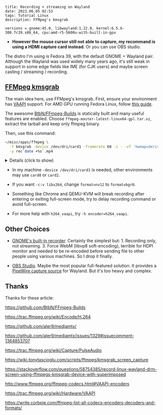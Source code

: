 ```
title: Recording + streaming on Wayland
date: 2023.06.05 02:53
tags: Tutorial Linux
description: FFMpeg's kmsgrab
```

```
versions = gnome:45.0, libwayland:1.22.0, kernel:6.5.6-300.fc39.x86_64, cpu:amd-r5-5600u-with-built-in-gpu
```

- **However the mouse cursor still not able to capture, my recommand is using a HDMI capture card instead**. Or you can use OBS studio.

The distro I'm using is Fedora 39, with the default GNOME + Wayland pair. Although the Wayland was used widely many years ago, it's still weak in support in some edge fields like IME (for CJK users) and maybe screen casting / streaming / recording.

## [FFMpeg kmsgrab](https://ffmpeg.org/ffmpeg-devices.html#kmsgrab)

The main idea here, use FFMpeg's kmsgrab. First, ensure your environment has [VAAPI](https://trac.ffmpeg.org/wiki/Hardware/VAAPI) support. For AMD GPU running Fedora Linux, follow [this guide](https://fedoraproject.org/wiki/Firefox_Hardware_acceleration#Configure_VA-API_Video_decoding_on_AMD).

The awesome [BtbN/FFmpeg-Builds](https://github.com/BtbN/FFmpeg-Builds) is statically built and many useful features are enabled. Choose `ffmpeg-master-latest-linux64-gpl.tar.xz`, extract the tarball and keep only ffmpeg binary.

Then, use this command:

```sh
~/misc/apps/ffmpeg \
  -f kmsgrab -device /dev/dri/card1 -framerate 60 -i - -vf 'hwmap=derive_device=vaapi,scale_vaapi=format=nv12' -c:v h264_vaapi -profile:v high -qp 20 \
  -y rec`date +%s`.mp4
```

<details>
<summary>Details (click to show)</summary>

```sh
# http://127.0.0.1:8889/mystream/

sudo ~/misc/apps/ffmpeg -hide_banner \
  -f kmsgrab -device /dev/dri/card1 -framerate 30 -i - -vf 'hwmap=derive_device=vaapi,hwdownload,format=bgr0' \
  -c:v libvpx -crf 24 -preset veryfast -threads 2 \
  -f rtsp -rtsp_transport tcp rtsp://127.0.0.1:8554/mystream

  -c:v libx264 -crf 24 -preset veryfast -threads 2 \
  -y rec`date +%s`.mp4

~/misc/apps/ffmpeg \
  -f kmsgrab -device /dev/dri/card1 -framerate 60 -i - -vf 'hwmap=derive_device=vaapi,scale_vaapi=format=nv12' -c:v h264_vaapi -profile:v high -qp 20 \
  -y rec`date +%s`.mp4

watch -n 0.1 \
~/misc/apps/ffmpeg \
  -f kmsgrab -device /dev/dri/card1 -framerate 30 -i - -vf 'hwmap=derive_device=vaapi,scale_vaapi=format=nv12' -c:v h264_vaapi -profile:v high \
  -f rtsp -rtsp_transport tcp rtsp://127.0.0.1:8554/mystream

~/misc/apps/ffmpeg -re -stream_loop -1 -i ../dxchannel-callducks.mp4 -c copy -f rtsp -rtsp_transport tcp rtsp://127.0.0.1:8554/mystream
pactl list short sources

~/misc/apps/ffmpeg -i rec1683730234.mp4 -c:v libx264 -crf 20 -preset slower -y out.mp4
-b:v 2500k -maxrate 4000k
-f kmsgrab -device /dev/dri/card1 -framerate 20 -i - -vf 'hwmap=derive_device=vaapi,hwdownload,format=bgr0' -c:v vp8
-filter:v fps=30
~/misc/apps/ffmpeg -f pulse -ac 2 -i - -y ../o.mp3
-h encoder=h264_vaapi
-y rec`date +%s`.mp4
-qp 40
-vaapi_device /dev/dri/renderD128
-vf 'hwmap=derive_device=vaapi,scale_vaapi=format=nv12'
-vf 'hwmap=derive_device=vaapi,scale_vaapi=w=1920:h=1080:format=nv12'
-f flv rtmp://127.0.0.1:9658/live/home
crop=960:540:480:270 -vf 'hwdownload,format=bgr0'
-maxrate 9M
ffmpeg -format bgra -framerate 60 -f kmsgrab -thread_queue_size 1024 -i - \
  -f alsa -ac 2 -thread_queue_size 1024 -i hw:0 \
  -vf 'hwmap=derive_device=vaapi,scale_vaapi=w=1920:h=1080:format=nv12' \
  -c:v h264_vaapi -g 120 -b:v 3M -maxrate 3M -pix_fmt vaapi_vld -c:a aac -ab 96k -threads $(nproc) \
  output.mkv
```

</details>

- In my machine `-device /dev/dri/card1` is needed, other environments may use `card0` or `card2`.

- If you want `-c:v libx264`, change `format=nv12` to `format=bgr0`.

- Something like Chrome and QEMU-KVM will break recording after entering or exiting full-screen mode, try to delay recording command or avoid full-screen.

- For more help with `h264_vaapi`, try `-h encoder=h264_vaapi`.

## Other Choices

- [GNOME's built-in recorder](https://itsfoss.com/gnome-screen-recorder/). Certainly the simplest but: 1. Recording only, not streaming. 3. Force WebM (libvp8 soft-encoding), terrible for HDPI monitor and needed to be re-encoded before sending file to other people using various machines. So I drop it finally.

- [OBS Studio](https://obsproject.com). Maybe the most popular full-featured solution. It provides a [PipeWire capture source](https://www.linuxuprising.com/2021/06/obs-studio-27-released-with-wayland-and.html) for Wayland. But it's too heavy and complex.

## Thanks

Thanks for these article:

https://github.com/BtbN/FFmpeg-Builds

https://trac.ffmpeg.org/wiki/Encode/H.264

https://github.com/aler9/mediamtx/

https://github.com/aler9/mediamtx/issues/1329#issuecomment-1364853707

https://trac.ffmpeg.org/wiki/Capture/PulseAudio

https://wiki.tonytascioglu.com/scripts/ffmpeg/kmsgrab_screen_capture

https://stackoverflow.com/questions/58754385/record-linux-wayland-drm-screen-using-ffmpegs-kmsgrab-device-with-superimposed

http://www.ffmpeg.org/ffmpeg-codecs.html#VAAPI-encoders

https://trac.ffmpeg.org/wiki/Hardware/VAAPI

https://write.corbpie.com/ffmpeg-list-all-codecs-encoders-decoders-and-formats/

<!--

sion=20230405
  libavutil      58.  2.100 / 58.  2.100
  libavcodec     60.  3.100 / 60.  3.100
  libavformat    60.  3.100 / 60.  3.100
  libavdevice    60.  1.100 / 60.  1.100
  libavfilter     9.  3.100 /  9.  3.100
  libswscale      7.  1.100 /  7.  1.100
  libswresample   4. 10.100 /  4. 10.100
  libpostproc    57.  1.100 / 57.  1.100
Encoder h264_vaapi [H.264/AVC (VAAPI)]:
    General capabilities: dr1 delay hardware
    Threading capabilities: none
    Supported hardware devices: vaapi
    Supported pixel formats: vaapi
h264_vaapi AVOptions:
  -low_power         <boolean>    E..V....... Use low-power encoding mode (only available on some platforms; may not support all encoding features) (default false)
  -idr_interval      <int>        E..V....... Distance (in I-frames) between IDR frames (from 0 to INT_MAX) (default 0)
  -b_depth           <int>        E..V....... Maximum B-frame reference depth (from 1 to INT_MAX) (default 1)
  -async_depth       <int>        E..V....... Maximum processing parallelism. Increase this to improve single channel performance. This option doesn't work if driver doesn't implement vaSyncBuffer function. (from 1 to 64) (default 2)
  -max_frame_size    <int>        E..V....... Maximum frame size (in bytes) (from 0 to INT_MAX) (default 0)
  -rc_mode           <int>        E..V....... Set rate control mode (from 0 to 6) (default auto)
     auto            0            E..V....... Choose mode automatically based on other parameters
     CQP             1            E..V....... Constant-quality
     CBR             2            E..V....... Constant-bitrate
     VBR             3            E..V....... Variable-bitrate
     ICQ             4            E..V....... Intelligent constant-quality
     QVBR            5            E..V....... Quality-defined variable-bitrate
     AVBR            6            E..V....... Average variable-bitrate
  -qp                <int>        E..V....... Constant QP (for P-frames; scaled by qfactor/qoffset for I/B) (from 0 to 52) (default 0)
  -quality           <int>        E..V....... Set encode quality (trades off against speed, higher is faster) (from -1 to INT_MAX) (default -1)
  -coder             <int>        E..V....... Entropy coder type (from 0 to 1) (default cabac)
     cavlc           0            E..V.......
     cabac           1            E..V.......
     vlc             0            E..V.......
     ac              1            E..V.......
  -aud               <boolean>    E..V....... Include AUD (default false)
  -sei               <flags>      E..V....... Set SEI to include (default identifier+timing+recovery_point+a53_cc)
     identifier                   E..V....... Include encoder version identifier
     timing                       E..V....... Include timing parameters (buffering_period and pic_timing)
     recovery_point               E..V....... Include recovery points where appropriate
     a53_cc                       E..V....... Include A/53 caption data
  -profile           <int>        E..V....... Set profile (profile_idc and constraint_set*_flag) (from -99 to 65535) (default -99)
     constrained_baseline 578          E..V.......
     main            77           E..V.......
     high            100          E..V.......
  -level             <int>        E..V....... Set level (level_idc) (from -99 to 255) (default -99)
     1               10           E..V.......
     1.1             11           E..V.......
     1.2             12           E..V.......
     1.3             13           E..V.......
     2               20           E..V.......
     2.1             21           E..V.......
     2.2             22           E..V.......
     3               30           E..V.......
     3.1             31           E..V.......
     3.2             32           E..V.......
     4               40           E..V.......
     4.1             41           E..V.......
     4.2             42           E..V.......
     5               50           E..V.......
     5.1             51           E..V.......
     5.2             52           E..V.......
     6               60           E..V.......
     6.1             61           E..V.......
     6.2             62           E..V.......
-->
